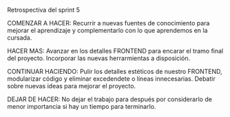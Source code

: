 Retrospectiva del sprint 5

COMENZAR A HACER: Recurrir a nuevas fuentes de conocimiento para mejorar el aprendizaje y complementarlo con lo que aprendemos en la cursada.

HACER MAS: Avanzar en los detalles FRONTEND para encarar el tramo final del proyecto.
Incorporar las nuevas herrarmientas a disposición.

CONTINUAR HACIENDO: Pulir los detalles estéticos de nuestro FRONTEND, modularizar código y eliminar excedendete o líneas innecesarias.
Debatir sobre nuevas ideas para mejorar el proyecto.

DEJAR DE HACER: No dejar el trabajo para después por considerarlo de menor importancia si hay un tiempo para terminarlo.
